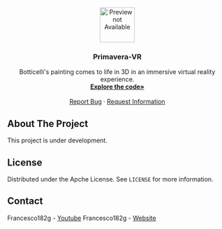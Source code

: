 <!-- PROJECT LOGO -->
<br />
<p align="center">
  <a href="https://github.com/Francesco182g/Primavera-VR">
    <img src="" alt="Preview not Available" width="80" height="80">
  </a>

  <h3 align="center"> Primavera-VR</h3>

  <p align="center">
     Botticelli's painting comes to life in 3D in an immersive virtual reality experience.
    <br />
    <a href="https://github.com/Francesco182g/Primavera-VR/tree/main/src"><strong>Explore the code»</strong></a>
    <br />
    <br />
    <a href="https://github.com/Francesco182g/Primavera-VR/issues">Report Bug</a>
    ·
    <a href="https://www.francescogarofalo.it/page/about/">Request Information</a>
  </p>
</p>


 
 <!-- ABOUT THE PROJECT -->
## About The Project

This project is under development.

<!--
### Built With
This section should list any major frameworks that you built your project using. Leave any add-ons/plugins for the acknowledgements section. Here are a few examples.
-->


<!-- LICENSE -->
## License

Distributed under the Apche License. See `LICENSE` for more information.

<!-- CONTACT -->
## Contact

Francesco182g - [Youtube](https://www.youtube.com/channel/UCWkHaKX3HwNzBiA2Fqo2dgQ/videos?view=0&sort=p&flow=grid&view_as=subscriber)
Francesco182g - [Website](https://www.francescogarofalo.it/page/about/)



